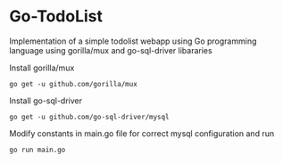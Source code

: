 # Go-TodoList

Implementation of a simple todolist webapp using Go programming language using gorilla/mux and go-sql-driver libararies

Install gorilla/mux

```
go get -u github.com/gorilla/mux
```

Install go-sql-driver

```
go get -u github.com/go-sql-driver/mysql
```

Modify constants in main.go file for correct mysql configuration and run

```
go run main.go
```
